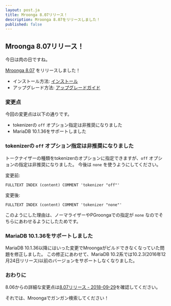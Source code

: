 ```yaml
---
layout: post.ja
title: Mroonga 8.07リリース！
description: Mroonga 8.07をリリースしました！
published: false
---
```


## Mroonga 8.07リリース！

今日は肉の日ですね。

[Mroonga 8.07](/ja/docs/news.html#release-8-07) をリリースしました！

* インストール方法: [インストール](/ja/docs/install.html)
* アップグレード方法: [アップグレードガイド](/ja/docs/upgrade.html)

### 変更点

今回の変更点は以下の通りです。

* tokenizerの `off` オプション指定は非推奨になりました
* MariaDB 10.1.36をサポートしました

### tokenizerの `off` オプション指定は非推奨になりました

トークナイザーの種類をtokenizerのオプションに指定できますが、`off` オプションの指定は非推奨になりました。
今後は `none` を使うようにしてください。

変更前:

```
FULLTEXT INDEX (content) COMMENT 'tokenizer "off"'
```

変更後:

```
FULLTEXT INDEX (content) COMMENT 'tokenizer "none"'
```

このようにした理由は、ノーマライザーやPGroongaでの指定が `none` なのでそちらにあわせるようにしたためです。

### MariaDB 10.1.36をサポートしました

MariaDB 10.1.36以降にはいった変更でMroongaがビルドできなくなっていた問題を修正しました。
この修正にあわせて、MariaDB 10.2系では10.2.3(2016年12月24日リリース)以前のバージョンをサポートしなくなりました。

### おわりに

8.06からの詳細な変更点は[8.07リリース - 2018-09-29](/ja/docs/news.html#release-8-07)を確認してください。

それでは、Mroongaでガンガン検索してください！
